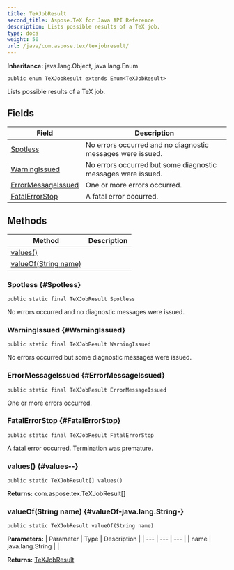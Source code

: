 ```yaml
---
title: TeXJobResult
second_title: Aspose.TeX for Java API Reference
description: Lists possible results of a TeX job.
type: docs
weight: 50
url: /java/com.aspose.tex/texjobresult/
---
```

**Inheritance:**
java.lang.Object, java.lang.Enum
```
public enum TeXJobResult extends Enum<TeXJobResult>
```

Lists possible results of a TeX job.
## Fields

| Field | Description |
| --- | --- |
| [Spotless](#Spotless) | No errors occurred and no diagnostic messages were issued. |
| [WarningIssued](#WarningIssued) | No errors occurred but some diagnostic messages were issued. |
| [ErrorMessageIssued](#ErrorMessageIssued) | One or more errors occurred. |
| [FatalErrorStop](#FatalErrorStop) | A fatal error occurred. |
## Methods

| Method | Description |
| --- | --- |
| [values()](#values--) |  |
| [valueOf(String name)](#valueOf-java.lang.String-) |  |
### Spotless {#Spotless}
```
public static final TeXJobResult Spotless
```


No errors occurred and no diagnostic messages were issued.

### WarningIssued {#WarningIssued}
```
public static final TeXJobResult WarningIssued
```


No errors occurred but some diagnostic messages were issued.

### ErrorMessageIssued {#ErrorMessageIssued}
```
public static final TeXJobResult ErrorMessageIssued
```


One or more errors occurred.

### FatalErrorStop {#FatalErrorStop}
```
public static final TeXJobResult FatalErrorStop
```


A fatal error occurred. Termination was premature.

### values() {#values--}
```
public static TeXJobResult[] values()
```




**Returns:**
com.aspose.tex.TeXJobResult[]
### valueOf(String name) {#valueOf-java.lang.String-}
```
public static TeXJobResult valueOf(String name)
```




**Parameters:**
| Parameter | Type | Description |
| --- | --- | --- |
| name | java.lang.String |  |

**Returns:**
[TeXJobResult](../../com.aspose.tex/texjobresult)
